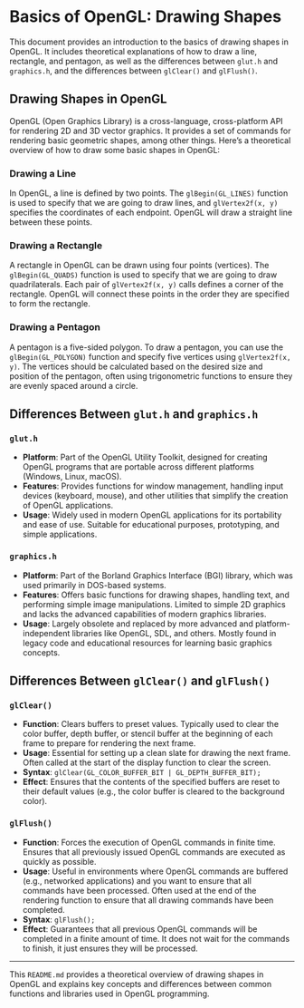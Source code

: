 # Basics of OpenGL: Drawing Shapes

This document provides an introduction to the basics of drawing shapes in OpenGL. It includes theoretical explanations of how to draw a line, rectangle, and pentagon, as well as the differences between `glut.h` and `graphics.h`, and the differences between `glClear()` and `glFlush()`.

## Drawing Shapes in OpenGL

OpenGL (Open Graphics Library) is a cross-language, cross-platform API for rendering 2D and 3D vector graphics. It provides a set of commands for rendering basic geometric shapes, among other things. Here’s a theoretical overview of how to draw some basic shapes in OpenGL:

### Drawing a Line

In OpenGL, a line is defined by two points. The `glBegin(GL_LINES)` function is used to specify that we are going to draw lines, and `glVertex2f(x, y)` specifies the coordinates of each endpoint. OpenGL will draw a straight line between these points.

### Drawing a Rectangle

A rectangle in OpenGL can be drawn using four points (vertices). The `glBegin(GL_QUADS)` function is used to specify that we are going to draw quadrilaterals. Each pair of `glVertex2f(x, y)` calls defines a corner of the rectangle. OpenGL will connect these points in the order they are specified to form the rectangle.

### Drawing a Pentagon

A pentagon is a five-sided polygon. To draw a pentagon, you can use the `glBegin(GL_POLYGON)` function and specify five vertices using `glVertex2f(x, y)`. The vertices should be calculated based on the desired size and position of the pentagon, often using trigonometric functions to ensure they are evenly spaced around a circle.

## Differences Between `glut.h` and `graphics.h`

### `glut.h`

- **Platform**: Part of the OpenGL Utility Toolkit, designed for creating OpenGL programs that are portable across different platforms (Windows, Linux, macOS).
- **Features**: Provides functions for window management, handling input devices (keyboard, mouse), and other utilities that simplify the creation of OpenGL applications.
- **Usage**: Widely used in modern OpenGL applications for its portability and ease of use. Suitable for educational purposes, prototyping, and simple applications.

### `graphics.h`

- **Platform**: Part of the Borland Graphics Interface (BGI) library, which was used primarily in DOS-based systems.
- **Features**: Offers basic functions for drawing shapes, handling text, and performing simple image manipulations. Limited to simple 2D graphics and lacks the advanced capabilities of modern graphics libraries.
- **Usage**: Largely obsolete and replaced by more advanced and platform-independent libraries like OpenGL, SDL, and others. Mostly found in legacy code and educational resources for learning basic graphics concepts.

## Differences Between `glClear()` and `glFlush()`

### `glClear()`

- **Function**: Clears buffers to preset values. Typically used to clear the color buffer, depth buffer, or stencil buffer at the beginning of each frame to prepare for rendering the next frame.
- **Usage**: Essential for setting up a clean slate for drawing the next frame. Often called at the start of the display function to clear the screen.
- **Syntax**: `glClear(GL_COLOR_BUFFER_BIT | GL_DEPTH_BUFFER_BIT);`
- **Effect**: Ensures that the contents of the specified buffers are reset to their default values (e.g., the color buffer is cleared to the background color).

### `glFlush()`

- **Function**: Forces the execution of OpenGL commands in finite time. Ensures that all previously issued OpenGL commands are executed as quickly as possible.
- **Usage**: Useful in environments where OpenGL commands are buffered (e.g., networked applications) and you want to ensure that all commands have been processed. Often used at the end of the rendering function to ensure that all drawing commands have been completed.
- **Syntax**: `glFlush();`
- **Effect**: Guarantees that all previous OpenGL commands will be completed in a finite amount of time. It does not wait for the commands to finish, it just ensures they will be processed.

---

This `README.md` provides a theoretical overview of drawing shapes in OpenGL and explains key concepts and differences between common functions and libraries used in OpenGL programming.

